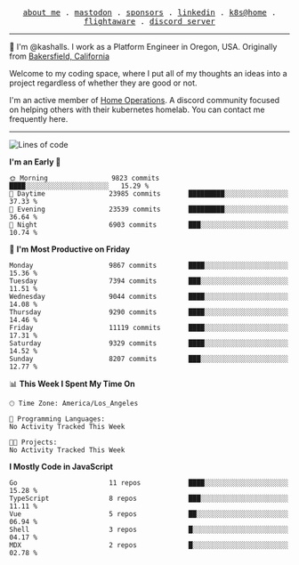 <p align="center">
  <samp>
    <a href="https://jordanjones.org/">about me</a> .
    <a rel="me" href="https://mastodon.social/@kashall">mastodon</a> .
    <a href="https://github.com/sponsors/kashalls">sponsors</a> .
    <a href="https://linkedin.com/in/jordpjones">linkedin</a> .
    <a href="https://github.com/kashalls/home-cluster">k8s@home</a> .
    <a href="https://flightaware.com/adsb/stats/user/kashalls">flightaware</a> .
    <a href="https://discord.gg/V2WrCfqba9">discord server</a>
  </samp>
</p>

----------------------------------------------------------------

:wave: I'm @kashalls. I work as a Platform Engineer in Oregon, USA. Originally from [Bakersfield, California](https://maps.app.goo.gl/QQMtywTWghpXB6Tu6)

Welcome to my coding space, where I put all of my thoughts an ideas into a project regardless of whether they are good or not.

I'm an active member of [Home Operations](https://discord.gg/home-operations). A discord community focused on helping others with their kubernetes homelab. You can contact me frequently here.

----------------------------------------------------------------
<!--START_SECTION:waka-->
![Lines of code](https://img.shields.io/badge/From%20Hello%20World%20I%27ve%20Written-12.1%20million%20lines%20of%20code-blue)

**I'm an Early 🐤** 

```text
🌞 Morning                9823 commits        ████░░░░░░░░░░░░░░░░░░░░░   15.29 % 
🌆 Daytime                23985 commits       █████████░░░░░░░░░░░░░░░░   37.33 % 
🌃 Evening                23539 commits       █████████░░░░░░░░░░░░░░░░   36.64 % 
🌙 Night                  6903 commits        ███░░░░░░░░░░░░░░░░░░░░░░   10.74 % 
```
📅 **I'm Most Productive on Friday** 

```text
Monday                   9867 commits        ████░░░░░░░░░░░░░░░░░░░░░   15.36 % 
Tuesday                  7394 commits        ███░░░░░░░░░░░░░░░░░░░░░░   11.51 % 
Wednesday                9044 commits        ████░░░░░░░░░░░░░░░░░░░░░   14.08 % 
Thursday                 9290 commits        ████░░░░░░░░░░░░░░░░░░░░░   14.46 % 
Friday                   11119 commits       ████░░░░░░░░░░░░░░░░░░░░░   17.31 % 
Saturday                 9329 commits        ████░░░░░░░░░░░░░░░░░░░░░   14.52 % 
Sunday                   8207 commits        ███░░░░░░░░░░░░░░░░░░░░░░   12.77 % 
```


📊 **This Week I Spent My Time On** 

```text
🕑︎ Time Zone: America/Los_Angeles

💬 Programming Languages: 
No Activity Tracked This Week

🐱‍💻 Projects: 
No Activity Tracked This Week
```

**I Mostly Code in JavaScript** 

```text
Go                       11 repos            ████░░░░░░░░░░░░░░░░░░░░░   15.28 % 
TypeScript               8 repos             ███░░░░░░░░░░░░░░░░░░░░░░   11.11 % 
Vue                      5 repos             ██░░░░░░░░░░░░░░░░░░░░░░░   06.94 % 
Shell                    3 repos             █░░░░░░░░░░░░░░░░░░░░░░░░   04.17 % 
MDX                      2 repos             █░░░░░░░░░░░░░░░░░░░░░░░░   02.78 % 
```




<!--END_SECTION:waka-->
